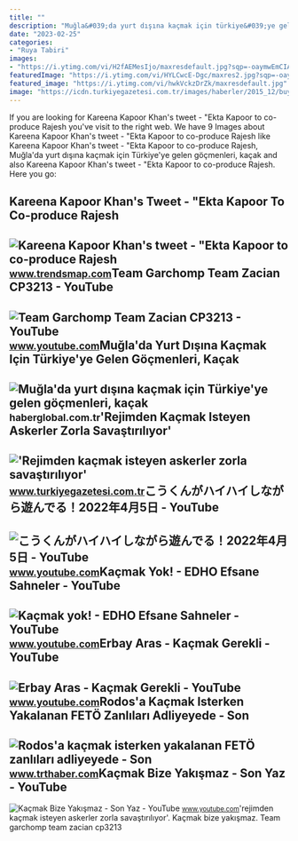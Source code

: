 ```yaml
---
title: ""
description: "Muğla&#039;da yurt dışına kaçmak için türkiye&#039;ye gelen göçmenleri, kaçak"
date: "2023-02-25"
categories:
- "Ruya Tabiri"
images:
- "https://i.ytimg.com/vi/H2fAEMesIjo/maxresdefault.jpg?sqp=-oaymwEmCIAKENAF8quKqQMa8AEB-AH-CYAC0AWKAgwIABABGGUgXyhTMA8=&amp;rs=AOn4CLCJYSghky0o-ilndxvg6fCYAda1ug"
featuredImage: "https://i.ytimg.com/vi/HYLCwcE-Dgc/maxres2.jpg?sqp=-oaymwEoCIAKENAF8quKqQMcGADwAQH4AYwCgALgA4oCDAgAEAEYRSBHKGUwDw==&amp;rs=AOn4CLC_ulBvmvqa2cf2uT56Qfk3FCYaDA"
featured_image: "https://i.ytimg.com/vi/hwkVckzDrZk/maxresdefault.jpg"
image: "https://icdn.turkiyegazetesi.com.tr/images/haberler/2015_12/buyuk/-rejimden-kacmak-isteyen-askerler-zorla-savastiriliyor--1449918892.jpg"
---
```


If you are looking for Kareena Kapoor Khan's tweet - "Ekta Kapoor to co-produce Rajesh you've visit to the right web. We have 9 Images about Kareena Kapoor Khan's tweet - "Ekta Kapoor to co-produce Rajesh like Kareena Kapoor Khan's tweet - "Ekta Kapoor to co-produce Rajesh, Muğla'da yurt dışına kaçmak için Türkiye'ye gelen göçmenleri, kaçak and also Kareena Kapoor Khan's tweet - "Ekta Kapoor to co-produce Rajesh. Here you go:

Kareena Kapoor Khan's Tweet - "Ekta Kapoor To Co-produce Rajesh
---------------------------------------------------------------

 ![Kareena Kapoor Khan's tweet - "Ekta Kapoor to co-produce Rajesh](https://pbs.twimg.com/media/Fcyada8X0AANSFu.jpg) <small>www.trendsmap.com</small>Team Garchomp Team Zacian CP3213 - YouTube
------------------------------------------

 ![Team Garchomp Team Zacian CP3213 - YouTube](https://i.ytimg.com/vi/HYLCwcE-Dgc/maxres2.jpg?sqp=-oaymwEoCIAKENAF8quKqQMcGADwAQH4AYwCgALgA4oCDAgAEAEYRSBHKGUwDw==&rs=AOn4CLC_ulBvmvqa2cf2uT56Qfk3FCYaDA) <small>www.youtube.com</small>Muğla'da Yurt Dışına Kaçmak Için Türkiye'ye Gelen Göçmenleri, Kaçak
-------------------------------------------------------------------

 ![Muğla'da yurt dışına kaçmak için Türkiye'ye gelen göçmenleri, kaçak](https://i.haberglobal.com.tr/storage/files/images/2022/10/14/muglada-yurt-disina-kacmak-icin-turkiyeye-gelen-gocmenleri-kacak-barindiran-sahislar-serbest-birakildi-3r8s.jpg) <small>haberglobal.com.tr</small>'Rejimden Kaçmak Isteyen Askerler Zorla Savaştırılıyor'
-------------------------------------------------------

 !['Rejimden kaçmak isteyen askerler zorla savaştırılıyor'](https://icdn.turkiyegazetesi.com.tr/images/haberler/2015_12/buyuk/-rejimden-kacmak-isteyen-askerler-zorla-savastiriliyor--1449918892.jpg) <small>www.turkiyegazetesi.com.tr</small>こうくんがハイハイしながら遊んでる！2022年4月5日 - YouTube
-------------------------------------

 ![こうくんがハイハイしながら遊んでる！2022年4月5日 - YouTube](https://i.ytimg.com/vi/H2fAEMesIjo/maxresdefault.jpg?sqp=-oaymwEmCIAKENAF8quKqQMa8AEB-AH-CYAC0AWKAgwIABABGGUgXyhTMA8=&rs=AOn4CLCJYSghky0o-ilndxvg6fCYAda1ug) <small>www.youtube.com</small>Kaçmak Yok! - EDHO Efsane Sahneler - YouTube
--------------------------------------------

 ![Kaçmak yok! - EDHO Efsane Sahneler - YouTube](https://i.ytimg.com/vi/hwkVckzDrZk/maxresdefault.jpg) <small>www.youtube.com</small>Erbay Aras - Kaçmak Gerekli - YouTube
-------------------------------------

 ![Erbay Aras - Kaçmak Gerekli - YouTube](https://i.ytimg.com/vi/Jk7qaxMhQVc/maxresdefault.jpg) <small>www.youtube.com</small>Rodos'a Kaçmak Isterken Yakalanan FETÖ Zanlıları Adliyeyede - Son
-----------------------------------------------------------------

 ![Rodos'a kaçmak isterken yakalanan FETÖ zanlıları adliyeyede - Son](https://trthaberstatic.cdn.wp.trt.com.tr/resimler/726000/727512.jpg) <small>www.trthaber.com</small>Kaçmak Bize Yakışmaz - Son Yaz - YouTube
----------------------------------------

 ![Kaçmak Bize Yakışmaz - Son Yaz - YouTube](https://i.ytimg.com/vi/j26UW6psffQ/maxresdefault.jpg) <small>www.youtube.com</small>'rejimden kaçmak isteyen askerler zorla savaştırılıyor'. Kaçmak bize yakışmaz. Team garchomp team zacian cp3213
